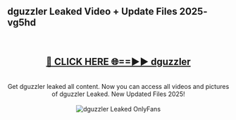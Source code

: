<h2>dguzzler Leaked Video + Update Files 2025- vg5hd</h2>
<br>
<div align="center">
<h2><a href="https://libra.edu.pl?dguzzler" rel="nofollow">🔴 CLICK HERE 🌐==►► dguzzler</a></h2>
<br>
Get dguzzler leaked all content. Now you can access all videos and pictures of dguzzler Leaked. New Updated Files 2025!
<br>
<br>
<a href="https://libra.edu.pl?dguzzler" rel="nofollow" data-target="animated-image.originalLink"><img src="https://i.ibb.co.com/WyWwxjT/player-gif2.gif" alt="dguzzler Leaked OnlyFans" style="max-width: 100%; display: inline-block;" data-target="animated-image.originalImage"></a>
</div>
<br>